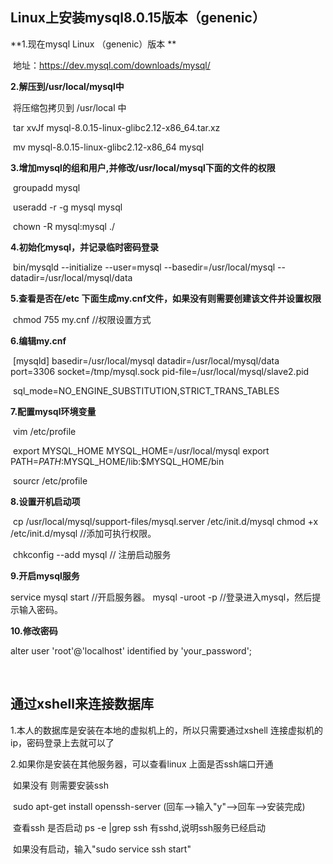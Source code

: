 ## Linux上安装mysql8.0.15版本（genenic）

**1.现在mysql Linux （genenic）版本 **

​	地址：https://dev.mysql.com/downloads/mysql/

**2.解压到/usr/local/mysql中**

​	将压缩包拷贝到  /usr/local 中 

​	tar xvJf mysql-8.0.15-linux-glibc2.12-x86_64.tar.xz 

​	mv  mysql-8.0.15-linux-glibc2.12-x86_64  mysql

**3.增加mysql的组和用户,并修改/usr/local/mysql下面的文件的权限**

​	groupadd mysql

​	useradd -r -g mysql mysql

​	chown -R mysql:mysql ./

**4.初始化mysql，并记录临时密码登录**

​	bin/mysqld  --initialize  --user=mysql  --basedir=/usr/local/mysql  --datadir=/usr/local/mysql/data

**5.查看是否在/etc 下面生成my.cnf文件，如果没有则需要创建该文件并设置权限**

​	chmod 755 my.cnf  //权限设置方式

**6.编辑my.cnf**

​	[mysqld]
	basedir=/usr/local/mysql
	datadir=/usr/local/mysql/data
	port=3306
	socket=/tmp/mysql.sock
	pid-file=/usr/local/mysql/slave2.pid

​	sql_mode=NO_ENGINE_SUBSTITUTION,STRICT_TRANS_TABLES

**7.配置mysql环境变量**

​	vim /etc/profile

​	export  MYSQL_HOME
	MYSQL_HOME=/usr/local/mysql
	export  PATH=$PATH:$MYSQL_HOME/lib:$MYSQL_HOME/bin

​	sourcr /etc/profile

**8.设置开机启动项**

​	cp /usr/local/mysql/support-files/mysql.server   /etc/init.d/mysql
	chmod +x  /etc/init.d/mysql  //添加可执行权限。

​	chkconfig  --add mysql   // 注册启动服务

**9.开启mysql服务**

service mysql start   //开启服务器。
mysql -uroot -p      //登录进入mysql，然后提示输入密码。

**10.修改密码**

alter user  'root'@'localhost' identified by 'your_password';

​	

## 通过xshell来连接数据库

1.本人的数据库是安装在本地的虚拟机上的，所以只需要通过xshell 连接虚拟机的ip，密码登录上去就可以了

2.如果你是安装在其他服务器，可以查看linux 上面是否ssh端口开通

​	如果没有 则需要安装ssh

​	sudo apt-get install openssh-server   (回车-->输入"y"-->回车-->安装完成)

​	查看ssh 是否启动   ps -e |grep ssh  有sshd,说明ssh服务已经启动

​	如果没有启动，输入"sudo service ssh start"